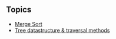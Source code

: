 ## Topics

* [Merge Sort](mergesort/README.md)
* [Tree datastructure & traversal methods](tree/README.md)

